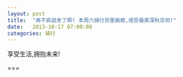 ```yaml
---
layout: post
title:  "再不疯就老了啊! 本周六骑行百里画廊,感受最美深秋京郊!"
date:   2013-10-17 07:00:00
categories: 骑行
---
```

享受生活,拥抱未来!


===
